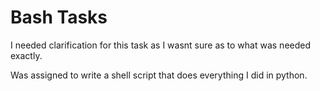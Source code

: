 <h1>Bash Tasks</h1>

I needed clarification for this task as I wasnt sure as to what was needed exactly.

Was assigned to write a shell script that does everything I did in python.
